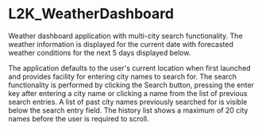 # L2K_WeatherDashboard
Weather dashboard application with multi-city search functionality. The weather information is displayed for the current date with forecasted weather conditions for the next 5 days displayed below.

The application defaults to the user's current location when first launched and provides facility for entering city names to search for. The search functionality is performed by clicking the Search button,  pressing the enter key after entering a city name or clicking a name from the list of previous search entries. A list of past city names previously searched for is visible below the search entry field. The history list shows a maximum of 20 city names before the user is required to scroll.


